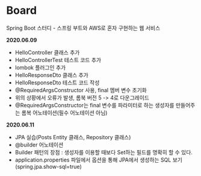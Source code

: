 # Board

Spring Boot 스터디 - 스프링 부트와 AWS로 혼자 구현하는 웹 서비스

**2020.06.09**

- HelloController 클래스 추가
- HelloControllerTest 테스트 코드 추가
- lombok 플러그인 추가
- HelloResponseDto 클래스 추가
- HelloResponseDto 테스트 코드 작성
- @RequiredArgsConstructor 사용, final 멤버 변수 초기화
- 위의 상황에서 오류가 발생, 롬북 버전 5 -> 4로 다운그레이드
- @RequiredArgsConstructor는 final 변수를 파라미터로 하는 생성자를 만들어주는 롬복 어노테이션(필수 어노테이션 아님)

**2020.06.11**

- JPA 실습(Posts Entity 클래스, Repository 클래스)
- @builder 어노테이션
- Builder 패턴의 장점 : 생성자를 이용할 때보다 Set하는 필드를 명확히 할 수 있다.
- application.properties 파일에서 옵션을 통해 JPA에서 생성하는 SQL 보기(spring.jpa.show-sql=true)
